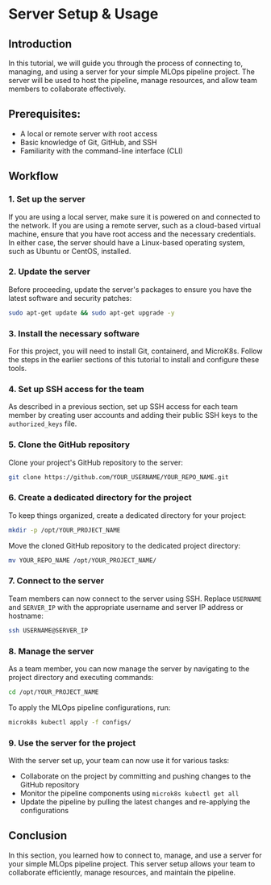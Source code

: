 # Server Setup & Usage

## Introduction

In this tutorial, we will guide you through the process of connecting to, managing, and using a server for your simple MLOps pipeline project. The server will be used to host the pipeline, manage resources, and allow team members to collaborate effectively.

## Prerequisites:

- A local or remote server with root access
- Basic knowledge of Git, GitHub, and SSH
- Familiarity with the command-line interface (CLI)

## Workflow

### 1. Set up the server

If you are using a local server, make sure it is powered on and connected to the network. If you are using a remote server, such as a cloud-based virtual machine, ensure that you have root access and the necessary credentials. In either case, the server should have a Linux-based operating system, such as Ubuntu or CentOS, installed.

### 2. Update the server

Before proceeding, update the server's packages to ensure you have the latest software and security patches:

```bash
sudo apt-get update && sudo apt-get upgrade -y
```

### 3. Install the necessary software

For this project, you will need to install Git, containerd, and MicroK8s. Follow the steps in the earlier sections of this tutorial to install and configure these tools.

### 4. Set up SSH access for the team

As described in a previous section, set up SSH access for each team member by creating user accounts and adding their public SSH keys to the `authorized_keys` file.

### 5. Clone the GitHub repository

Clone your project's GitHub repository to the server:

```bash
git clone https://github.com/YOUR_USERNAME/YOUR_REPO_NAME.git
```

### 6. Create a dedicated directory for the project

To keep things organized, create a dedicated directory for your project:

```bash
mkdir -p /opt/YOUR_PROJECT_NAME
```

Move the cloned GitHub repository to the dedicated project directory:

```bash
mv YOUR_REPO_NAME /opt/YOUR_PROJECT_NAME/
```

### 7. Connect to the server

Team members can now connect to the server using SSH. Replace `USERNAME` and `SERVER_IP` with the appropriate username and server IP address or hostname:

```bash
ssh USERNAME@SERVER_IP
```

### 8. Manage the server

As a team member, you can now manage the server by navigating to the project directory and executing commands:

```bash
cd /opt/YOUR_PROJECT_NAME
```

To apply the MLOps pipeline configurations, run:

```bash
microk8s kubectl apply -f configs/
```

### 9. Use the server for the project

With the server set up, your team can now use it for various tasks:

- Collaborate on the project by committing and pushing changes to the GitHub repository
- Monitor the pipeline components using `microk8s kubectl get all`
- Update the pipeline by pulling the latest changes and re-applying the configurations

## Conclusion

In this section, you learned how to connect to, manage, and use a server for your simple MLOps pipeline project. This server setup allows your team to collaborate efficiently, manage resources, and maintain the pipeline.
